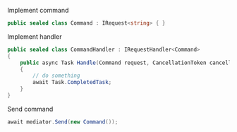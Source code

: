 Implement command
```csharp
public sealed class Command : IRequest<string> { }
```

Implement handler
```csharp
public sealed class CommandHandler : IRequestHandler<Command>
{
    public async Task Handle(Command request, CancellationToken cancellationToken)
    {
	    // do something
        await Task.CompletedTask;
    }
}
```

Send command
```csharp
await mediator.Send(new Command());
```